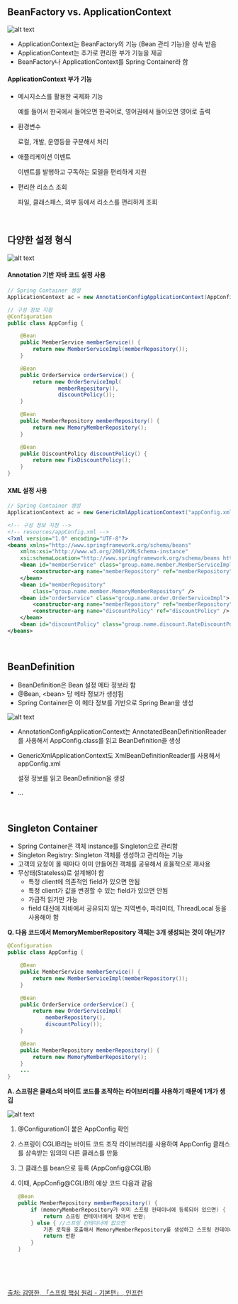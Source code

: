 <br />

## BeanFactory vs. ApplicationContext

![alt text](https://github.com/Heejinee3/Study/blob/master/Web/Spring%20Boot/Figure/Figure4.png?raw=true)

- ApplicationContext는 BeanFactory의 기능 (Bean 관리 기능)을 상속 받음
- ApplicationContext는 추가로 편리한 부가 기능을 제공
- BeanFactory나 ApplicationContext를 Spring Container라 함

<p></p>

#### ApplicationContext 부가 기능

- 메시지소스를 활용한 국제화 기능

  예를 들어서 한국에서 들어오면 한국어로, 영어권에서 들어오면 영어로 출력

- 환경변수

  로컬, 개발, 운영등을 구분해서 처리

- 애플리케이션 이벤트

  이벤트를 발행하고 구독하는 모델을 편리하게 지원

- 편리한 리소스 조회

  파일, 클래스패스, 외부 등에서 리소스를 편리하게 조회

<br />

## 다양한 설정 형식

![alt text](https://github.com/Heejinee3/Study/blob/master/Web/Spring%20Boot/Figure/Figure5.png?raw=true)

<p></p>

#### Annotation 기반 자바 코드 설정 사용

```java
// Spring Container 생성
ApplicationContext ac = new AnnotationConfigApplicationContext(AppConfig.class);
```

```java
// 구성 정보 지정
@Configuration
public class AppConfig {

    @Bean
    public MemberService memberService() {
        return new MemberServiceImpl(memberRepository());
    }

    @Bean
    public OrderService orderService() {
        return new OrderServiceImpl(
                memberRepository(),
                discountPolicy());
    }

    @Bean
    public MemberRepository memberRepository() {
        return new MemoryMemberRepository();
    }

    @Bean
    public DiscountPolicy discountPolicy() {
        return new FixDiscountPolicy();
    }
}
```

<p></p>

#### XML 설정 사용

```java
// Spring Container 생성
ApplicationContext ac = new GenericXmlApplicationContext("appConfig.xml");
```

```xml
<!-- 구성 정보 지정 -->
<!-- resources/appConfig.xml -->
<?xml version="1.0" encoding="UTF-8"?>
<beans xmlns="http://www.springframework.org/schema/beans"
    xmlns:xsi="http://www.w3.org/2001/XMLSchema-instance"
    xsi:schemaLocation="http://www.springframework.org/schema/beans http://www.springframework.org/schema/beans/spring-beans.xsd">
    <bean id="memberService" class="group.name.member.MemberServiceImpl">
        <constructor-arg name="memberRepository" ref="memberRepository" />
    </bean>
    <bean id="memberRepository"
        class="group.name.member.MemoryMemberRepository" />
    <bean id="orderService" class="group.name.order.OrderServiceImpl">
        <constructor-arg name="memberRepository" ref="memberRepository" />
        <constructor-arg name="discountPolicy" ref="discountPolicy" />
    </bean>
    <bean id="discountPolicy" class="group.name.discount.RateDiscountPolicy" />
</beans>
```

<br />

## BeanDefinition

- BeanDefinition은 Bean 설정 메타 정보라 함
- @Bean, \<bean\> 당 메타 정보가 생성됨
- Spring Container은 이 메타 정보를 기반으로 Spring Bean을 생성

<p></p>

![alt text](https://github.com/Heejinee3/Study/blob/master/Web/Spring%20Boot/Figure/Figure6.png?raw=true)

- AnnotationConfigApplicationContext는 AnnotatedBeanDefinitionReader를 사용해서 AppConfig.class를 읽고 BeanDefinition을 생성

- GenericXmlApplicationContext도 XmlBeanDefinitionReader를 사용해서 appConfig.xml

  설정 정보를 읽고 BeanDefinition을 생성

- …

<br />

## Singleton Container

- Spring Container은 객체 instance를 Singleton으로 관리함
- Singleton Registry: Singleton 객체를 생성하고 관리하는 기능
- 고객의 요청이 올 때마다 이미 만들어진 객체를 공유해서 효율적으로 재사용
- 무상태(Stateless)로 설계해야 함
  - 특정 client에 의존적인 field가 있으면 안됨
  - 특정 client가 값을 변경할 수 있는 field가 있으면 안됨
  - 가급적 읽기만 가능
  - field 대신에 자바에서 공유되지 않는 지역변수, 파라미터, ThreadLocal 등을 사용해야 함

<p></p>

**Q. 다음 코드에서 MemoryMemberRepository 객체는 3개 생성되는 것이 아닌가?**

```java
@Configuration
public class AppConfig {

    @Bean
    public MemberService memberService() {
        return new MemberServiceImpl(memberRepository());
    }

    @Bean
    public OrderService orderService() {
        return new OrderServiceImpl(
            memberRepository(),
            discountPolicy());
    }

    @Bean
    public MemberRepository memberRepository() {
        return new MemoryMemberRepository();
    }
    ...
}
```

<p></p>

**A. 스프링은 클래스의 바이트 코드를 조작하는 라이브러리를 사용하기 때문에 1개가 생김**

![alt text](https://github.com/Heejinee3/Study/blob/master/Web/Spring%20Boot/Figure/Figure7.png?raw=true)

1. @Configuration이 붙은 AppConfig 확인
2. 스프링이 CGLIB라는 바이트 코드 조작 라이브러리를 사용하여 AppConfig 클래스를 상속받는 임의의 다른 클래스를 만듦
3. 그 클래스를 bean으로 등록 (AppConfig@CGLIB)
4. 이때, AppConfig@CGLIB의 예상 코드 다음과 같음

   ```java
   @Bean
   public MemberRepository memberRepository() {
       if (memoryMemberRepository가 이미 스프링 컨테이너에 등록되어 있으면) {
           return 스프링 컨테이너에서 찾아서 반환;
       } else { //스프링 컨테이너에 없으면
           기존 로직을 호출해서 MemoryMemberRepository를 생성하고 스프링 컨테이너에 등록
           return 반환
       }
   }
   ```

<br />
<br />
<br />

[출처: 김영한, 「스프링 핵심 원리 - 기본편」, 인프런](https://www.inflearn.com/course/%EC%8A%A4%ED%94%84%EB%A7%81-%ED%95%B5%EC%8B%AC-%EC%9B%90%EB%A6%AC-%EA%B8%B0%EB%B3%B8%ED%8E%B8)

<br />
